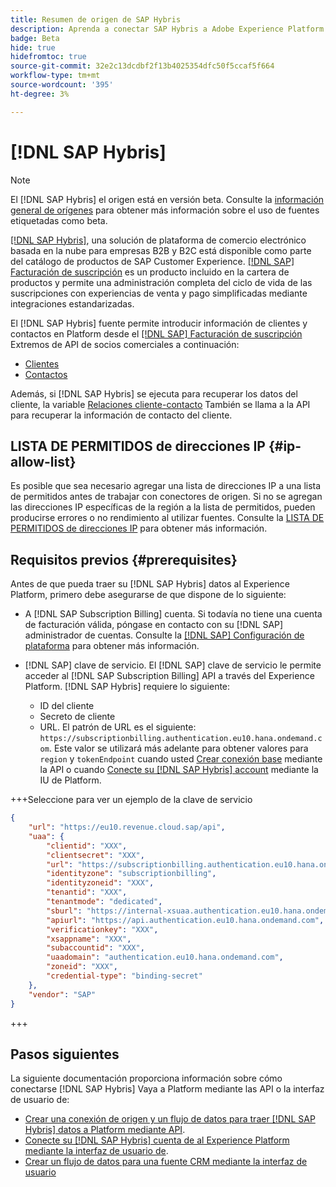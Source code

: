 ```yaml
---
title: Resumen de origen de SAP Hybris
description: Aprenda a conectar SAP Hybris a Adobe Experience Platform mediante API o la interfaz de usuario.
badge: Beta
hide: true
hidefromtoc: true
source-git-commit: 32e2c13dcdbf2f13b4025354dfc50f5ccaf5f664
workflow-type: tm+mt
source-wordcount: '395'
ht-degree: 3%

---
```


# [!DNL SAP Hybris]

>[!NOTE]
>
>El [!DNL SAP Hybris] el origen está en versión beta. Consulte la [información general de orígenes](../../home.md#terms-and-conditions) para obtener más información sobre el uso de fuentes etiquetadas como beta.

[[!DNL SAP Hybris]](https://www.sap.com/india/products/acquired-brands/what-is-hybris.html), una solución de plataforma de comercio electrónico basada en la nube para empresas B2B y B2C está disponible como parte del catálogo de productos de SAP Customer Experience. [[!DNL SAP] Facturación de suscripción](https://www.sap.com/products/financial-management/subscription-billing.html) es un producto incluido en la cartera de productos y permite una administración completa del ciclo de vida de las suscripciones con experiencias de venta y pago simplificadas mediante integraciones estandarizadas.

El [!DNL SAP Hybris] fuente permite introducir información de clientes y contactos en Platform desde el [[!DNL SAP] Facturación de suscripción](https://www.sap.com/products/financial-management/subscription-billing.html) Extremos de API de socios comerciales a continuación:

* [Clientes](https://api.sap.com/api/BusinessPartner_APIs/path/GET_customers)
* [Contactos](https://api.sap.com/api/BusinessPartner_APIs/path/GET_contacts)

Además, si [!DNL SAP Hybris] se ejecuta para recuperar los datos del cliente, la variable [Relaciones cliente-contacto](https://api.sap.com/api/BusinessPartner_APIs/path/GET_relationships-customer-contacts) También se llama a la API para recuperar la información de contacto del cliente.

## LISTA DE PERMITIDOS de direcciones IP {#ip-allow-list}

Es posible que sea necesario agregar una lista de direcciones IP a una lista de permitidos antes de trabajar con conectores de origen. Si no se agregan las direcciones IP específicas de la región a la lista de permitidos, pueden producirse errores o no rendimiento al utilizar fuentes. Consulte la [LISTA DE PERMITIDOS de direcciones IP](../../ip-address-allow-list.md) para obtener más información.

## Requisitos previos {#prerequisites}

Antes de que pueda traer su [!DNL SAP Hybris] datos al Experience Platform, primero debe asegurarse de que dispone de lo siguiente:

* A [!DNL SAP Subscription Billing] cuenta. Si todavía no tiene una cuenta de facturación válida, póngase en contacto con su [!DNL SAP] administrador de cuentas. Consulte la [[!DNL SAP] Configuración de plataforma](https://help.sap.com/doc/5fd179965d5145fbbe7f2a7aa1272338/latest/en-US/PlatformConfiguration.pdf) para obtener más información.

* [!DNL SAP] clave de servicio. El [!DNL SAP] clave de servicio le permite acceder al [!DNL SAP Subscription Billing] API a través del Experience Platform. [!DNL SAP Hybris] requiere lo siguiente:
   * ID del cliente
   * Secreto de cliente
   * URL. El patrón de URL es el siguiente: `https://subscriptionbilling.authentication.eu10.hana.ondemand.com`. Este valor se utilizará más adelante para obtener valores para `region` y `tokenEndpoint` cuando usted [Crear conexión base](../../tutorials/api/create/crm/sap-hybris.md#base-connection) mediante la API o cuando [Conecte su [!DNL SAP Hybris] account](../../tutorials/ui/create/crm/sap-hybris.md#connect-account) mediante la IU de Platform.

+++Seleccione para ver un ejemplo de la clave de servicio

```json
{ 
    "url": "https://eu10.revenue.cloud.sap/api",
    "uaa": {
        "clientid": "XXX",
        "clientsecret": "XXX",
        "url": "https://subscriptionbilling.authentication.eu10.hana.ondemand.com",
        "identityzone": "subscriptionbilling",
        "identityzoneid": "XXX",
        "tenantid": "XXX",
        "tenantmode": "dedicated",
        "sburl": "https://internal-xsuaa.authentication.eu10.hana.ondemand.com",
        "apiurl": "https://api.authentication.eu10.hana.ondemand.com",
        "verificationkey": "XXX",
        "xsappname": "XXX",
        "subaccountid": "XXX",
        "uaadomain": "authentication.eu10.hana.ondemand.com",
        "zoneid": "XXX",
        "credential-type": "binding-secret"
    },
    "vendor": "SAP"
}
```

+++

## Pasos siguientes

La siguiente documentación proporciona información sobre cómo conectarse [!DNL SAP Hybris] Vaya a Platform mediante las API o la interfaz de usuario de:

* [Crear una conexión de origen y un flujo de datos para traer [!DNL SAP Hybris] datos a Platform mediante API](../../tutorials/api/create/crm/sap-hybris.md).
* [Conecte su [!DNL SAP Hybris] cuenta de al Experience Platform mediante la interfaz de usuario de](../../tutorials/ui/create/crm/sap-hybris.md).
* [Crear un flujo de datos para una fuente CRM mediante la interfaz de usuario](../../tutorials/ui/dataflow/crm.md)
